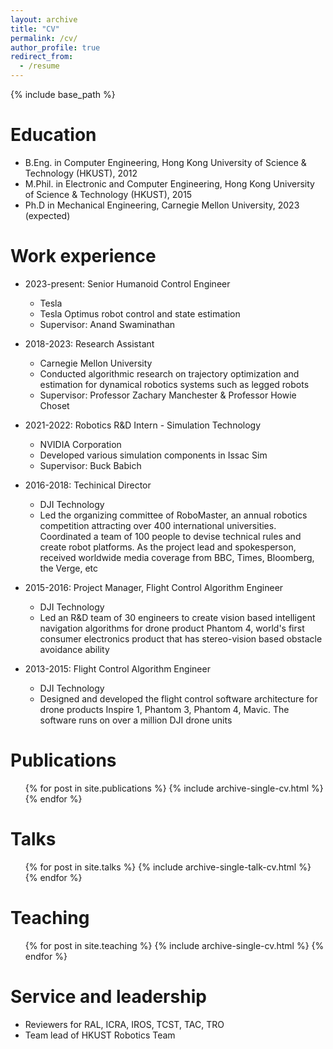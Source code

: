 ```yaml
---
layout: archive
title: "CV"
permalink: /cv/
author_profile: true
redirect_from:
  - /resume
---
```


{% include base_path %}

Education
======
* B.Eng. in Computer Engineering, Hong Kong University of Science & Technology (HKUST), 2012
* M.Phil. in Electronic and Computer Engineering, Hong Kong University of Science & Technology (HKUST), 2015
* Ph.D in Mechanical Engineering, Carnegie Mellon University, 2023 (expected)

Work experience
======
* 2023-present: Senior Humanoid Control Engineer
  * Tesla
  * Tesla Optimus robot control and state estimation
  * Supervisor: Anand Swaminathan
  
* 2018-2023: Research Assistant
  * Carnegie Mellon University
  * Conducted algorithmic research on trajectory optimization and estimation for dynamical robotics systems such as legged robots
  * Supervisor: Professor Zachary Manchester & Professor Howie Choset
  
* 2021-2022: Robotics R&D Intern - Simulation Technology
  * NVIDIA Corporation
  * Developed various simulation components in Issac Sim
  * Supervisor: Buck Babich

* 2016-2018: Techinical Director
  * DJI Technology
  * Led the organizing committee of RoboMaster, an annual robotics competition attracting over 400 international universities. Coordinated a team of 100 people to devise technical rules and create robot platforms. As the project lead and spokesperson, received worldwide media coverage from BBC, Times, Bloomberg, the Verge, etc

* 2015-2016: Project Manager, Flight Control Algorithm Engineer
  * DJI Technology
  * Led an R\&D team of 30 engineers to create vision based intelligent navigation algorithms for drone product Phantom 4, world's first consumer electronics product that has stereo-vision based obstacle avoidance ability
  
* 2013-2015: Flight Control Algorithm Engineer
  * DJI Technology
  * Designed and developed the flight control software architecture for drone products Inspire 1, Phantom 3, Phantom 4, Mavic. The software runs on over a million DJI drone units
  
<!-- Skills
======
*  -->

Publications
======
  <ul>{% for post in site.publications %}
    {% include archive-single-cv.html %}
  {% endfor %}</ul>
  
Talks
======
  <ul>{% for post in site.talks %}
    {% include archive-single-talk-cv.html %}
  {% endfor %}</ul>
  
Teaching
======
  <ul>{% for post in site.teaching %}
    {% include archive-single-cv.html %}
  {% endfor %}</ul>
  
Service and leadership
======
* Reviewers for RAL, ICRA, IROS, TCST, TAC, TRO
* Team lead of HKUST Robotics Team
